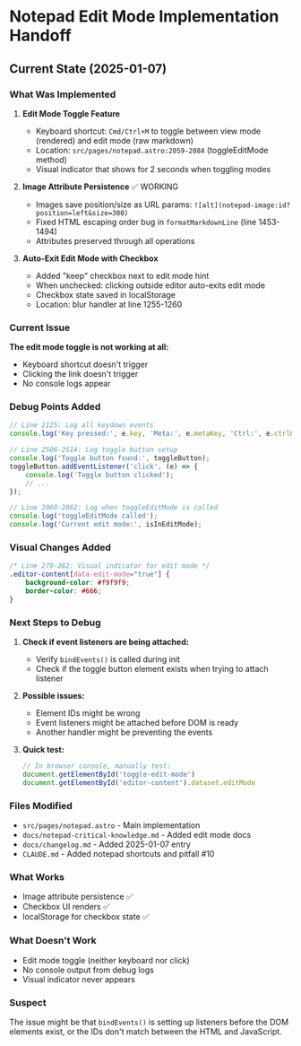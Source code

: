 # Notepad Edit Mode Implementation Handoff

## Current State (2025-01-07)

### What Was Implemented

1. **Edit Mode Toggle Feature**
   - Keyboard shortcut: `Cmd/Ctrl+M` to toggle between view mode (rendered) and edit mode (raw markdown)
   - Location: `src/pages/notepad.astro:2059-2084` (toggleEditMode method)
   - Visual indicator that shows for 2 seconds when toggling modes

2. **Image Attribute Persistence** ✅ WORKING
   - Images save position/size as URL params: `![alt](notepad-image:id?position=left&size=300)`
   - Fixed HTML escaping order bug in `formatMarkdownLine` (line 1453-1494)
   - Attributes preserved through all operations

3. **Auto-Exit Edit Mode with Checkbox**
   - Added "keep" checkbox next to edit mode hint
   - When unchecked: clicking outside editor auto-exits edit mode
   - Checkbox state saved in localStorage
   - Location: blur handler at line 1255-1260

### Current Issue

**The edit mode toggle is not working at all:**
- Keyboard shortcut doesn't trigger
- Clicking the link doesn't trigger
- No console logs appear

### Debug Points Added

```javascript
// Line 2125: Log all keydown events
console.log('Key pressed:', e.key, 'Meta:', e.metaKey, 'Ctrl:', e.ctrlKey);

// Line 2506-2514: Log toggle button setup
console.log('Toggle button found:', toggleButton);
toggleButton.addEventListener('click', (e) => {
    console.log('Toggle button clicked');
    // ...
});

// Line 2060-2062: Log when toggleEditMode is called
console.log('toggleEditMode called');
console.log('Current edit mode:', isInEditMode);
```

### Visual Changes Added

```css
/* Line 279-282: Visual indicator for edit mode */
.editor-content[data-edit-mode="true"] {
    background-color: #f9f9f9;
    border-color: #666;
}
```

### Next Steps to Debug

1. **Check if event listeners are being attached:**
   - Verify `bindEvents()` is called during init
   - Check if the toggle button element exists when trying to attach listener

2. **Possible issues:**
   - Element IDs might be wrong
   - Event listeners might be attached before DOM is ready
   - Another handler might be preventing the events

3. **Quick test:**
   ```javascript
   // In browser console, manually test:
   document.getElementById('toggle-edit-mode')
   document.getElementById('editor-content').dataset.editMode
   ```

### Files Modified
- `src/pages/notepad.astro` - Main implementation
- `docs/notepad-critical-knowledge.md` - Added edit mode docs
- `docs/changelog.md` - Added 2025-01-07 entry
- `CLAUDE.md` - Added notepad shortcuts and pitfall #10

### What Works
- Image attribute persistence ✅
- Checkbox UI renders ✅
- localStorage for checkbox state ✅

### What Doesn't Work
- Edit mode toggle (neither keyboard nor click)
- No console output from debug logs
- Visual indicator never appears

### Suspect
The issue might be that `bindEvents()` is setting up listeners before the DOM elements exist, or the IDs don't match between the HTML and JavaScript.